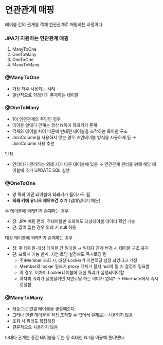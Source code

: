 # 연관관계 매핑

테이블 간의 관계를 객체 연관관계로 매핑하는 과정이다.

### JPA가 지원하는 연관관계 매핑

1. ManyToOne
2. OneToMany
3. OneToOne
4. ManyToMany

### @ManyToOne

- 가장 자주 사용되는 사례
- 일반적으로 외래키가 존재하는 테이블

### @OneToMany

- 1이 연관관계의 주인인 경우
- 테이블 일대다 관계는 항상 N쪽에 외래키가 존재
- 객체와 테이블 차이 때문에 반대편 테이블을 조작하는 특이한 구조
- JoinColumn을 사용하지 않는 경우 조인테이블 방식을 사용하게 됨 → JoinColumn 사용 추천

단점

- 엔티티가 관리하는 외래 키가 다른 테이블에 있음 → 연관관계 관리를 위해 해당 테이블에 추가 UPDATE SQL 실행

### @OneToOne

- 양 쪽의 어떤 테이블에 외래키가 들어가도 됨
- **외래 키에 유니크 제약조건** 추가 (일대일이기 때문)

주 테이블에 외래키가 존재하는 경우

- 장: JPA 매핑 편리, 주테이블만 조회해도 대상테이블 데이터 확인 가능
- 단: 값이 없는 경우 외래 키 null 허용

대상 테이블에 외래키가 존재하는 경우

- 장: 주 테이블-대상 테이블 간 일대일 → 일대다 관계 변경 시 테이블 구조 유지
- 단: 프록시 기능 한계, 지연 로딩 설정해도 즉시로딩 됨
  - 주)Member 조회 시, 대상)Locker가 지연로딩 설정 되었다고 가정
  - Member의 locker 필드가 proxy 객체가 될지 null이 될 지 결정이 필요함
  - 이 경우, 어차피 Locker테이블에 대한 쿼리가 실행되어야함
  - 어차피 쿼리가 실행될거면 지연로딩 하는 의미가 없네? → Hibernate에서 즉시로딩함

### @ManyToMany

- 자동으로 연결 테이블을 생성해준다.
- 그러나 연결 테이블을 직접 조작할 수 없어서 실제로는 사용되지 않음
- 조회 시 쿼리도 복잡해짐
- 결론적으로 사용하지 않음

다대다 관계는 중간 테이블을 두는 둥 최대한 N:1을 이용해 풀어낸다.
